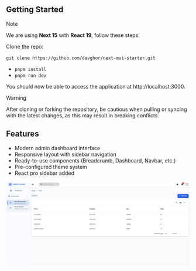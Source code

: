 ## Getting Started

> [!NOTE]  
> We are using **Next 15** with **React 19**, follow these steps:

Clone the repo:

```
git clone https://github.com/devghor/next-mui-starter.git
```

- `pnpm install`
- `pnpm run dev`

You should now be able to access the application at http://localhost:3000.

> [!WARNING]
> After cloning or forking the repository, be cautious when pulling or syncing with the latest changes, as this may result in breaking conflicts.

## Features

- Modern admin dashboard interface
- Responsive layout with sidebar navigation
- Ready-to-use components (Breadcrumb, Dashboard, Navbar, etc.)
- Pre-configured theme system
- React pro sidebar added

![Admin Dashboard Screenshot](docs/demo1.png)
